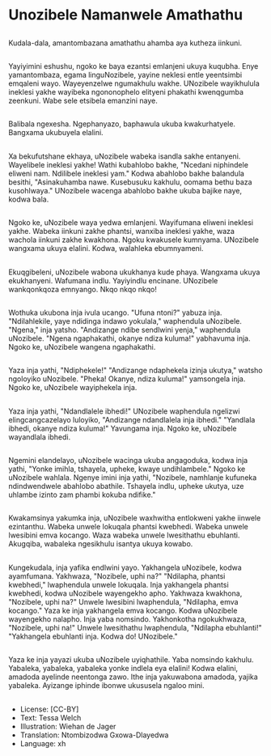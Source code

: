 # Unozibele Namanwele Amathathu

##
Kudala-dala,  amantombazana amathathu ahamba aya kutheza iinkuni.

##
Yayiyimini eshushu,  ngoko ke baya ezantsi emlanjeni ukuya kuqubha. Enye yamantombaza,  egama linguNozibele,  yayine neklesi entle yeentsimbi emqaleni wayo. Wayeyenzelwe ngumakhulu wakhe. UNozibele wayikhulula ineklesi yakhe wayibeka ngononophelo elityeni phakathi kwenqgumba zeenkuni. Wabe sele etsibela emanzini naye.

##
Balibala ngexesha. Ngephanyazo,  baphawula ukuba kwakurhatyele. Bangxama ukubuyela elalini.

##
Xa bekufutshane ekhaya,  uNozibele wabeka isandla sakhe entanyeni. Wayelibele ineklesi yakhe! Wathi kubahlobo bakhe,  "Ncedani niphindele eliweni nam. Ndilibele ineklesi yam." Kodwa abahlobo bakhe balandula besithi,  "Asinakuhamba nawe. Kusebusuku kakhulu,  oomama bethu baza kusohlwaya." UNozibele wacenga abahlobo bakhe ukuba bajike naye,  kodwa bala.

##
Ngoko ke,  uNozibele waya yedwa emlanjeni. Wayifumana eliweni ineklesi yakhe. Wabeka iinkuni zakhe phantsi,  wanxiba ineklesi yakhe,  waza wachola iinkuni zakhe kwakhona. Ngoku kwakusele kumnyama. UNozibele wangxama ukuya elalini. Kodwa,  walahleka ebumnyameni.

##
Ekuqgibeleni,  uNozibele wabona ukukhanya kude phaya. Wangxama ukuya ekukhanyeni. Wafumana indlu. Yayiyindlu encinane. UNozibele wankqonkqoza emnyango. Nkqo nkqo nkqo!

##
Wothuka ukubona inja ivula ucango. "Ufuna ntoni?" yabuza inja. "Ndilahlekile,  yaye ndidinga indawo yokulala," waphendula uNozibele. "Ngena," inja yatsho. "Andizange ndibe sendlwini yenja," waphendula uNozibele. "Ngena ngaphakathi,  okanye ndiza kuluma!" yabhavuma inja. Ngoko ke,  uNozibele wangena ngaphakathi.

##
Yaza inja yathi,  "Ndiphekele!" "Andizange ndaphekela izinja ukutya," watsho ngoloyiko uNozibele. "Pheka! Okanye,  ndiza kuluma!" yamsongela inja. Ngoko ke,  uNozibele wayiphekela inja.

##
Yaza inja yathi,  "Ndandlalele ibhedi!" UNozibele waphendula ngelizwi elingcangcazelayo luloyiko,  "Andizange ndandlalela inja ibhedi." "Yandlala ibhedi,  okanye ndiza kuluma!" Yavungama inja. Ngoko ke,  uNozibele wayandlala ibhedi.

##
Ngemini elandelayo,  uNozibele wacinga ukuba angagoduka,  kodwa inja yathi,  "Yonke imihla,  tshayela,  upheke,  kwaye undihlambele." Ngoko ke uNozibele wahlala. Ngenye imini inja yathi,  "Nozibele,  namhlanje kufuneka ndindwendwele abahlobo abathile. Tshayela indlu,  upheke ukutya,  uze uhlambe izinto zam phambi kokuba ndifike."

##
Kwakamsinya yakumka inja,  uNozibele waxhwitha entlokweni yakhe iinwele ezintanthu. Wabeka unwele lokuqala phantsi kwebhedi. Wabeka unwele lwesibini emva kocango. Waza wabeka unwele lwesithathu ebuhlanti. Akugqiba,  wabaleka ngesikhulu isantya ukuya kowabo.

##
Kungekudala,  inja yafika endlwini yayo. Yakhangela uNozibele,  kodwa ayamfumana. Yakhwaza,  "Nozibele,  uphi na?" "Ndilapha,  phantsi kwebhedi," lwaphendula unwele lokuqala. Inja yakhangela phantsi kwebhedi,  kodwa uNozibele wayengekho apho. Yakhwaza kwakhona,  "Nozibele,  uphi na?" Unwele lwesibini lwaphendula,  "Ndilapha,  emva kocango." Yaza ke inja yakhangela emva kocango. Kodwa uNozibele wayengekho nalapho. Inja yaba nomsindo. Yakhonkotha ngokukhwaza,  "Nozibele,  uphi na!" Unwele lwesithathu lwaphendula,  "Ndilapha ebuhlanti!" "Yakhangela ebuhlanti inja. Kodwa do! UNozibele."

##
Yaza ke inja yayazi ukuba uNozibele uyiqhathile. Yaba nomsindo kakhulu. Yabaleka,  yabaleka,  yabaleka yonke indlela eya elalini! Kodwa elalini,  amadoda ayelinde neentonga zawo. Ithe inja yakuwabona amadoda,  yajika yabaleka. Ayizange iphinde ibonwe ukususela ngaloo mini.

##
* License: [CC-BY]
* Text: Tessa Welch
* Illustration: Wiehan de Jager
* Translation: Ntombizodwa Gxowa-Dlayedwa
* Language: xh
